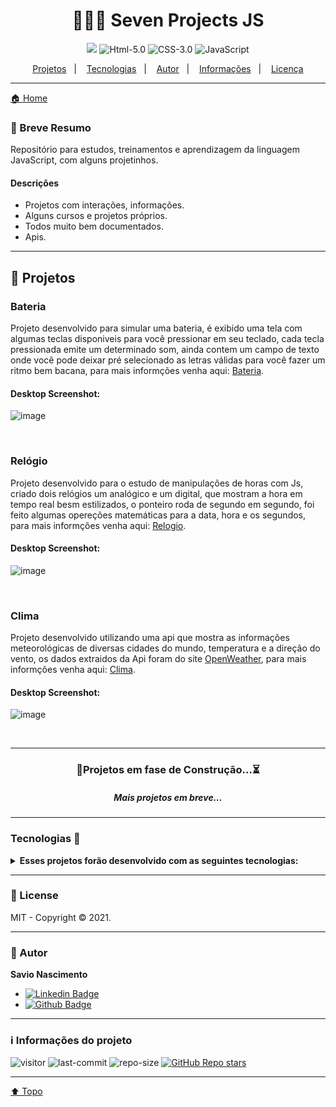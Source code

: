 <h1 align="center"> 👨🏽‍💻 Seven Projects JS <a id="top"></a> </h1> 

<div align="center">

![](https://img.shields.io/badge/license-MIT-lightseagreen)
![Html-5.0](https://img.shields.io/badge/Html-5.0-F16529?logo=html5&style=flat)
![CSS-3.0](https://img.shields.io/badge/Css-3.0-2965f1?logo=CSS3&style=flat)
![JavaScript](https://img.shields.io/badge/Java-Script-yellow?logo=javascript&style=flat) 

</div>

<p align="center">
    <a href="#projetos">Projetos</a>&nbsp;&nbsp;&nbsp;|&nbsp;&nbsp;&nbsp;
    <a href="#tecnologias">Tecnologias</a>&nbsp;&nbsp;&nbsp;|&nbsp;&nbsp;&nbsp;
    <a href="#autor">Autor</a>&nbsp;&nbsp;&nbsp;|&nbsp;&nbsp;&nbsp;
    <a href="#info">Informações</a>&nbsp;&nbsp;&nbsp;|&nbsp;&nbsp;&nbsp;
    <a href="#license">Licença</a>
</p>

----

[🏠 Home](https://github.com/savionascimentodev/SevenProjects-Js)

### 🎯 Breve Resumo

Repositório para estudos, treinamentos e aprendizagem da linguagem JavaScript, com alguns projetinhos. 

#### Descrições

* Projetos com interações, informações. 
* Alguns cursos e projetos próprios.
* Todos muito bem documentados.
* Apis.

---

## 📍 Projetos <a id="projetos"></a>

### Bateria
Projeto desenvolvido para simular uma bateria, é exibido uma tela com algumas teclas disponiveis para você pressionar em seu teclado, cada tecla pressionada emite um determinado som, ainda contem um campo de texto onde você pode deixar pré selecionado as letras válidas para você fazer um ritmo bem bacana, para mais informções venha aqui: [Bateria](https://github.com/savionascimentodev/SevenProjects-Js/edit/main/bateria).

#### Desktop Screenshot:
![image](https://user-images.githubusercontent.com/77630766/128648201-4ea4c3af-7550-4457-926c-6653f39d5617.png)

<br>

### Relógio
Projeto desenvolvido para o estudo de manipulações de horas com Js, criado dois relógios um analógico e um digital, que mostram a hora em tempo real besm estilizados, o ponteiro roda de segundo em segundo, foi feito algumas opereções matemáticas para a data, hora e os segundos, para mais informções venha aqui: [Relogio](https://github.com/savionascimentodev/SevenProjects-Js/blob/main/relogios).


#### Desktop Screenshot:
![image](https://user-images.githubusercontent.com/77630766/128648408-72b44280-64c3-4013-9cc8-755969753ee8.png)

<br>

### Clima
Projeto desenvolvido utilizando uma api  que mostra as informações meteorológicas de diversas cidades do mundo, temperatura e a direção do vento, os dados extraidos da Api foram do site [OpenWeather](https://openweathermap.org/), para mais informções venha aqui: [Clima](https://github.com/savionascimentodev/SevenProjects-Js/edit/main/clima).


#### Desktop Screenshot:
![image](https://user-images.githubusercontent.com/77630766/128650218-d216ef2b-1d2f-4351-8dc4-d1c67a97da9f.png)

<br>

---

<div align="center">
  
### 🚧Projetos em fase de Construção...⏳
##### Mais projetos em breve...

</div>

---

### Tecnologias 🚀 <a id="tecnologias"></a>



<details>
<summary>
  <strong>Esses projetos forão desenvolvido com as seguintes tecnologias:</strong>
</summary>
<br>

![HTML5](https://img.shields.io/badge/HTML5-E34F26?style=flat&logo=html5&logoColor=white)
![CSS3](https://img.shields.io/badge/CSS3-1572B6?style=flat&logo=css3&logoColor=white)
![JavaScript](https://img.shields.io/badge/JavaScript-F7DF1E?style=flat&logo=javascript&logoColor=black)
 
</details>


---

### 📝 License <a id="license"></a>

MIT - Copyright © 2021.<br/>

---

### 👤 Autor <a id="autor"></a>

**Savio Nascimento**

* [![Linkedin Badge](https://img.shields.io/badge/-SavioNascimento-blue?style=flat-square&logo=Linkedin&logoColor=white&link=https://www.linkedin.com/savio-nascimento)](https://www.linkedin.com/in/savio-nascimento/) 
* [![Github Badge](https://img.shields.io/badge/savionascimentodev-24292e?style=flat&logo=Github&logoColor=white&link=https://github.com/savionascimentodev)](https://github.com/savionascimentodev)

---

### ℹ️ Informações do projeto <a id="info"></a>

![visitor](https://visitor-badge.glitch.me/badge?page_id=savionascimentodev.Projetos-FrontEnd)
![last-commit](https://img.shields.io/github/last-commit/savionascimentodev/Projetos-FrontEnd?&color=lightseagreen) 
![repo-size](https://img.shields.io/github/repo-size/savionascimentodev/Projetos-FrontEnd?&color=lightseagreen) 
[![GitHub Repo stars](https://img.shields.io/github/stars/savionascimentodev/Projetos-FrontEnd?style=social)](https://github.com/savionascimentodev/MaratonaDiscover/stargazers) 

---

[⬆️ Topo](#top) <br>
